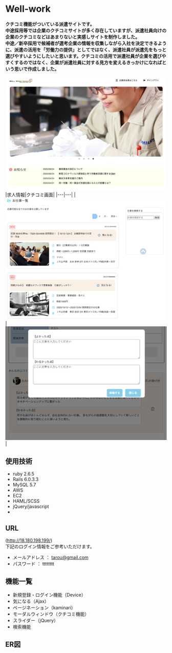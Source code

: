 # Well-work
#### クチコミ機能がついている派遣サイトです。<br>中途採用等では企業のクチコミサイトが多く存在していますが、派遣社員向けの企業のクチコミなどはあまりないと実感しサイトを制作しました。<br>中途／新卒採用で候補者が選考企業の情報を収集しながら入社を決定できるように、派遣の活用を「労働力の提供」としてではなく、派遣社員が派遣先をもっと選びやすいようにしたいと思います。クチコミの活用で派遣社員が企業を選びやすくするのではなく、企業が派遣社員に対する見方を変えるきっかけになればという思いで作成しました。
![イメージ１](image1.png)
|求人情報|クチコミ画面|
|---|---|
|![イメージ２](image2.png)|![イメージ3](image3.png)|

## 使用技術
* ruby 2.6.5
* Rails 6.0.3.3
* MySQL 5.7
* AWS
 * EC2
* HAML/SCSS
* jQuery/javascript
* 

## URL
(http://18.180.198.199/)<br>
下記のログイン情報をご参考いただけます。
* メールアドレス ： tarou@gmail.com
* パスワード    ： tttttttt

## 機能一覧
 * 新規登録・ログイン機能（Device）
 * 気になる（Ajax）
 * ページネーション（kaminari）
 * モーダルウィンドウ（クチコミ機能）
 * スライダー（jQuery）
 * 検索機能
   
## ER図
